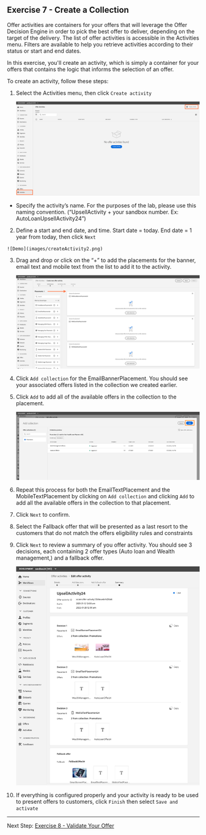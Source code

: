 ## Exercise 7 - Create a Collection

Offer activities are containers for your offers that will leverage the Offer Decision Engine in order to pick the best offer to deliver, depending on the target of the delivery.
The list of offer activities is accessible in the Activities menu. Filters are available to help you retrieve activities according to their status or start and end dates.

In this exercise, you'll create an activity, which is simply a container for your offers that contains the logic that informs the selection of an offer.

To create an activity, follow these steps:

1.	Select the Activities menu, then click `Create activity`

    ![Demo](images/createActivity.png)
    
  - Specify the activity’s name. For the purposes of the lab, please use this naming convention. (“UpsellActivity + your sandbox number. Ex: AutoLoanUpsellActivity24”)

2.	 Define a start and end date, and time. Start date = today. End date = 1 year from today, then click `Next`

    ![Demo](images/createActivity2.png)
    
3.	Drag and drop or click on the “+” to add the placements for the banner, email text and mobile text from the list to add it to the activity. 

    ![Demo](images/createActivity3.png) 
    
4.	Click `Add collection` for the EmailBannerPlacement. You should see your associated offers listed in the collection we created earlier.
5.	Click `Add` to add all of the available offers in the collection to the placement.

    ![Demo](images/createActivity5.png) 

6.	Repeat this process for both the EmailTextPlacement and the MobileTextPlacement by clicking on `Add collection` and clicking `Add` to add all the available offers in the collection to that placement.
7.	Click `Next` to confirm.
8.	Select the Fallback offer that will be presented as a last resort to the customers that do not match the offers eligibility rules and constraints
9.	Click `Next` to review a summary of you offer activity. You should see 3 decisions, each containing 2 offer types (Auto loan and Wealth management,) and a fallback offer.
 
    ![Demo](images/createActivitySummary.png) 
    
10.	If everything is configured properly and your activity is ready to be used to present offers to customers, click `Finish` then select `Save and activate`


 ---

Next Step: [Exercise 8 - Validate Your Offer ](Exercise8-ValidateOffer.md)
